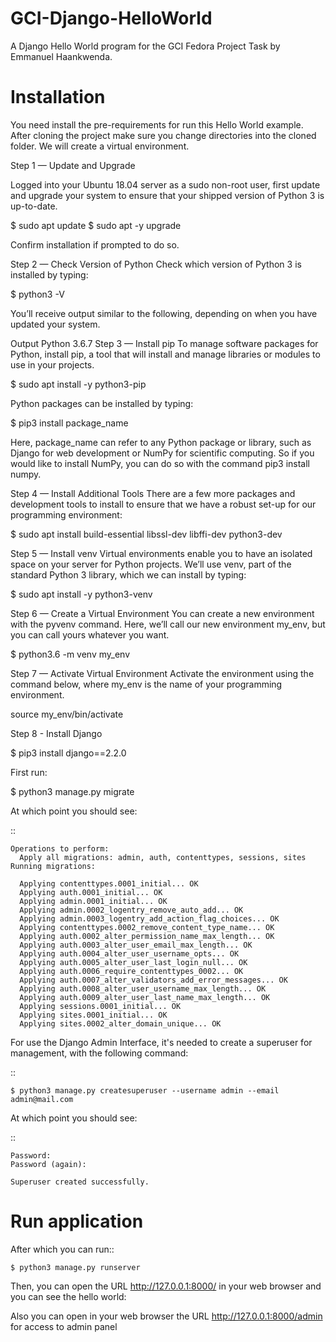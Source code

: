 # GCI-Django-HelloWorld

A Django Hello World program for the GCI Fedora Project Task by Emmanuel Haankwenda.

Installation
============

You need install the pre-requirements for run this Hello World example.
After cloning the project make sure you change directories into the cloned folder.
We will create a virtual environment.

Step 1 — Update and Upgrade

Logged into your Ubuntu 18.04 server as a sudo non-root user, first update and upgrade your system to ensure that your shipped version of Python 3 is up-to-date.


  $ sudo apt update
  $ sudo apt -y upgrade
  

Confirm installation if prompted to do so.

Step 2 — Check Version of Python
Check which version of Python 3 is installed by typing:

  
  $ python3 -V
  
  
You’ll receive output similar to the following, depending on when you have updated your system.

Output
Python 3.6.7
Step 3 — Install pip
To manage software packages for Python, install pip, a tool that will install and manage libraries or modules to use in your projects.


  $ sudo apt install -y python3-pip


Python packages can be installed by typing:


  $ pip3 install package_name


Here, package_name can refer to any Python package or library, such as Django for web development or NumPy for scientific computing. So if you would like to install NumPy, you can do so with the command pip3 install numpy.

Step 4 — Install Additional Tools
There are a few more packages and development tools to install to ensure that we have a robust set-up for our programming environment:


  $ sudo apt install build-essential libssl-dev libffi-dev python3-dev


Step 5 — Install venv
Virtual environments enable you to have an isolated space on your server for Python projects. We’ll use venv, part of the standard Python 3 library, which we can install by typing:


  $ sudo apt install -y python3-venv
  
  
Step 6 — Create a Virtual Environment
You can create a new environment with the pyvenv command. Here, we’ll call our new environment my_env, but you can call yours whatever you want.


  $ python3.6 -m venv my_env
  
  
Step 7 — Activate Virtual Environment
Activate the environment using the command below, where my_env is the name of your programming environment.


source my_env/bin/activate


Step 8 - Install Django


  $ pip3 install django==2.2.0


First run:


  $ python3 manage.py migrate


At which point you should see:

::

    Operations to perform:
      Apply all migrations: admin, auth, contenttypes, sessions, sites
    Running migrations:

      Applying contenttypes.0001_initial... OK
      Applying auth.0001_initial... OK
      Applying admin.0001_initial... OK
      Applying admin.0002_logentry_remove_auto_add... OK
      Applying admin.0003_logentry_add_action_flag_choices... OK
      Applying contenttypes.0002_remove_content_type_name... OK
      Applying auth.0002_alter_permission_name_max_length... OK
      Applying auth.0003_alter_user_email_max_length... OK
      Applying auth.0004_alter_user_username_opts... OK
      Applying auth.0005_alter_user_last_login_null... OK
      Applying auth.0006_require_contenttypes_0002... OK
      Applying auth.0007_alter_validators_add_error_messages... OK
      Applying auth.0008_alter_user_username_max_length... OK
      Applying auth.0009_alter_user_last_name_max_length... OK
      Applying sessions.0001_initial... OK
      Applying sites.0001_initial... OK
      Applying sites.0002_alter_domain_unique... OK


For use the Django Admin Interface, it's needed to create a superuser 
for management, with the following command:

::

    $ python3 manage.py createsuperuser --username admin --email admin@mail.com

At which point you should see:

::

    Password:
    Password (again):

    Superuser created successfully.

Run application
===============

After which you can run::

    $ python3 manage.py runserver

Then, you can open the URL http://127.0.0.1:8000/ in your web browser and you can 
see the hello world:

Also you can open in your web browser the URL http://127.0.0.1:8000/admin for access to admin panel
